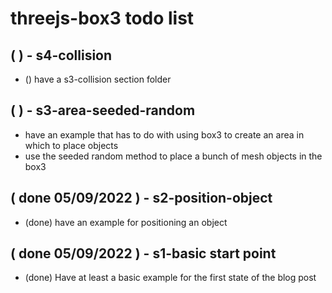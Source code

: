 # threejs-box3 todo list

## ( ) - s4-collision
* () have a s3-collision section folder

## ( ) - s3-area-seeded-random
* have an example that has to do with using box3 to create an area in which to place objects
* use the seeded random method to place a bunch of mesh objects in the box3

## ( done 05/09/2022 ) - s2-position-object
* (done) have an example for positioning an object

## ( done 05/09/2022 ) - s1-basic start point
* (done) Have at least a basic example for the first state of the blog post

